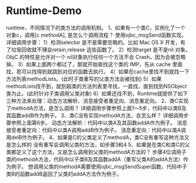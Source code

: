 # Runtime-Demo
runtime，不同情况下的类方法的调用机制。
1、如果有一个类C，实例化了一个对象c，调用[c methodA], 是怎么个调用流程？ 
	使用ojbc_msgSend函数实现。
	详细调用步骤：
	1）检测selector 是不是需要忽略的。比如 Mac OS X 开发，有了垃圾回收就不理会retain,release 这些函数了。
	2）检测target 是不是nil 对象。ObjC 的特性是允许对一个 nil对象执行任何一个方法不会 Crash，因为会被忽略掉。
	3）如果上面两个都过了，那就开始查找这个类的 IMP，先从 cache 里面找，若可以找得到就跳到对应的函数去执行。
	4）如果在cache里找不到就找一下方法列表methodLists。(此时子类重写的父类方法会被找到)
	5）如果methodLists找不到，就到超类的方法列表里寻找，一直找，直到找到NSObject类为止。(此时针对子类调用父类对象)
	6）如果还找不到，Runtime就提供了如下三种方法来处理：动态方法解析、消息接受者重定向、消息重定向。
2、类C实现了methodA方法，是怎么调用？
	详细调用步骤参照上面1～5步，代码中以类B及其函数addB作为例子。
3、类C没有实现methodA方法，会怎么样？
	详细调用步骤参照上面第6步。
	动态方法解析：代码中以类A及其函数addA作为例子。
	消息接受者重定向：代码中以类A调用addB作为例子。
	消息重定向：代码中以类A调用delB作为例子。
4、如果是C的父类定义了methodA，类C没有重写这种方法又是怎么样的
	没有重写会调用父类的方法，如步骤3和4
5、如果是在类C和类C的父类都定义了这个方法，又是怎么调用到父类的methodA方法的？
	步骤4位调用子类的methodA方法，代码中以子类B及其函数addA（重写父类A的addA方法）作为例子。
	想调用父类的methodA需要使用ojbc_msgSendSuper函数，代码中子类B的函数addB返回了父类的addA方法作为例子。
